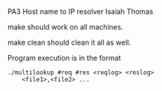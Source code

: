 PA3 Host name to IP resolver
Isaiah Thomas

make should work on all machines.

make clean should clean it all as well.

Program execution is in the format 

	./multilookup #req #res <reqlog> <reslog>
		<file1>,<file2> ...
